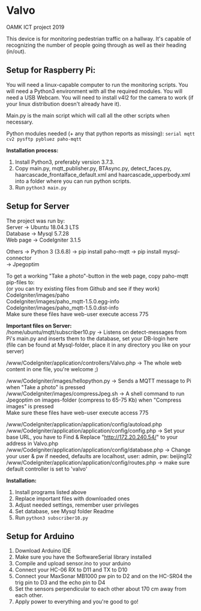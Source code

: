 # Valvo
OAMK ICT project 2019

This device is for monitoring pedestrian traffic on a hallway. It's capable of recognizing the number of people going through as well as their heading (in/out).



## Setup for Raspberry Pi:
You will need a linux-capable computer to run the monitoring scripts.
You will need a Python3 environment with all the required modules.
You will need a USB Webcam.
You will need to install v4l2 for the camera to work (if your linux distribution doesn't already have it).

Main.py is the main script which will call all the other scripts when necessary.

Python modules needed (+ any that python reports as missing):
`serial mqtt cv2 pysftp pybluez paho-mqtt`

**Installation process:**
1) Install Python3, preferably version 3.7.3.
2) Copy main.py, mqtt_publisher.py, BTAsync.py, detect_faces.py,
haarcascade_frontalface_default.xml and haarcascade_upperbody.xml 
into a folder where you can run python scripts.
3) Run `python3 main.py`


## Setup for Server
The project was run by:  
Server -> Ubuntu 18.04.3 LTS  
Database -> Mysql 5.7.28  
Web page -> CodeIgniter 3.1.5  

Others -> Python 3 (3.6.8)  -> pip install paho-mqtt -> pip install mysql-connector  
       -> Jpegoptim  

To get a working "Take a photo"-button in the web page, copy paho-mqtt pip-files to:  
(or you can try existing files from Github and see if they work)  
CodeIgniter/images/paho  
CodeIgniter/images/paho_mqtt-1.5.0.egg-info  
CodeIgniter/images/paho_mqtt-1.5.0.dist-info  
Make sure these files have web-user execute access 775  

**Important files on Server:**  
/home/ubuntu/mqtt/subscriber10.py -> Listens on detect-messages from Pi's main.py and inserts them to the database, set your DB-login here  
(file can be found at Mysql-folder, place it in any directory you like on your server)  

/www/CodeIgniter/application/controllers/Valvo.php -> The whole web content in one file, you're welcome ;)  

/www/CodeIgniter/images/hellopython.py -> Sends a MQTT message to Pi when "Take a photo" is pressed  
/www/CodeIgniter/images/compressJpeg.sh -> A shell command to run Jpegoptim on images-folder (compress to 65-75 Kb) when "Compress images" is pressed  
Make sure these files have web-user execute access 775  

/www/CodeIgniter/application/application/config/autoload.php  
/www/CodeIgniter/application/application/config/config.php -> Set your base URL, you have to Find & Replace "http://172.20.240.54/" to your address in Valvo.php  
/www/CodeIgniter/application/application/config/database.php -> Change your user & pw if needed, defaults are localhost, user: admin, pw: beijing12  
/www/CodeIgniter/application/application/config/routes.php -> make sure default controller is set to 'valvo'  

**Installation:**
1) Install programs listed above
2) Replace important files with downloaded ones
3) Adjust needed settings, remember user privileges
4) Set database, see Mysql folder Readme
5) Run `python3 subscriber10.py`

## Setup for Arduino
1) Download Arduino IDE
2) Make sure you have the SoftwareSerial library installed
3) Compile and upload sensor.ino to your arduino
4) Connect your HC-06 RX to D11 and TX to D10
5) Connect your MaxSonar MB1000 pw pin to D2 and on the HC-SR04 the trig pin to D3 and the echo pin to D4
6) Set the sensors perpendicular to each other about 170 cm away from each other.
7) Apply power to everything and you're good to go!
